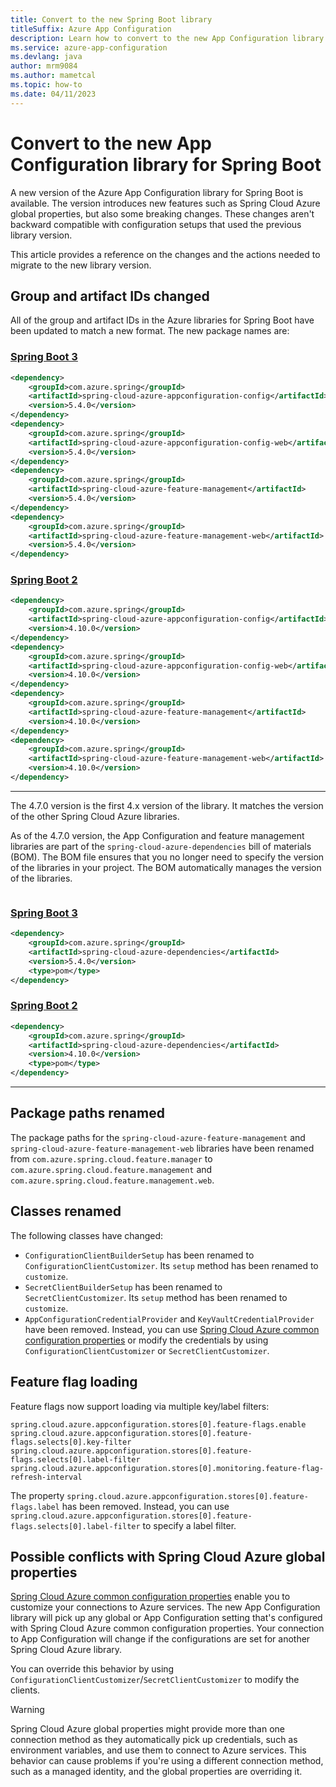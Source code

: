 ```yaml
---
title: Convert to the new Spring Boot library
titleSuffix: Azure App Configuration
description: Learn how to convert to the new App Configuration library for Spring Boot from the previous version.
ms.service: azure-app-configuration
ms.devlang: java
author: mrm9084
ms.author: mametcal
ms.topic: how-to
ms.date: 04/11/2023
---
```


# Convert to the new App Configuration library for Spring Boot

A new version of the Azure App Configuration library for Spring Boot is available. The version introduces new features such as Spring Cloud Azure global properties, but also some breaking changes. These changes aren't backward compatible with configuration setups that used the previous library version.

This article provides a reference on the changes and the actions needed to migrate to the new library version.

## Group and artifact IDs changed

All of the group and artifact IDs in the Azure libraries for Spring Boot have been updated to match a new format. The new package names are:

### [Spring Boot 3](#tab/spring-boot-3)

```xml
<dependency>
    <groupId>com.azure.spring</groupId>
    <artifactId>spring-cloud-azure-appconfiguration-config</artifactId>
    <version>5.4.0</version>
</dependency>
<dependency>
    <groupId>com.azure.spring</groupId>
    <artifactId>spring-cloud-azure-appconfiguration-config-web</artifactId>
    <version>5.4.0</version>
</dependency>
<dependency>
    <groupId>com.azure.spring</groupId>
    <artifactId>spring-cloud-azure-feature-management</artifactId>
    <version>5.4.0</version>
</dependency>
<dependency>
    <groupId>com.azure.spring</groupId>
    <artifactId>spring-cloud-azure-feature-management-web</artifactId>
    <version>5.4.0</version>
</dependency>
```

### [Spring Boot 2](#tab/spring-boot-2)

```xml
<dependency>
    <groupId>com.azure.spring</groupId>
    <artifactId>spring-cloud-azure-appconfiguration-config</artifactId>
    <version>4.10.0</version>
</dependency>
<dependency>
    <groupId>com.azure.spring</groupId>
    <artifactId>spring-cloud-azure-appconfiguration-config-web</artifactId>
    <version>4.10.0</version>
</dependency>
<dependency>
    <groupId>com.azure.spring</groupId>
    <artifactId>spring-cloud-azure-feature-management</artifactId>
    <version>4.10.0</version>
</dependency>
<dependency>
    <groupId>com.azure.spring</groupId>
    <artifactId>spring-cloud-azure-feature-management-web</artifactId>
    <version>4.10.0</version>
</dependency>
```

---


The 4.7.0 version is the first 4.x version of the library. It matches the version of the other Spring Cloud Azure libraries.

As of the 4.7.0 version, the App Configuration and feature management libraries are part of the `spring-cloud-azure-dependencies` bill of materials (BOM). The BOM file ensures that you no longer need to specify the version of the libraries in your project. The BOM automatically manages the version of the libraries.

```xml

```

### [Spring Boot 3](#tab/spring-boot-3)

```xml
<dependency>
    <groupId>com.azure.spring</groupId>
    <artifactId>spring-cloud-azure-dependencies</artifactId>
    <version>5.4.0</version>
    <type>pom</type>
</dependency>
```

### [Spring Boot 2](#tab/spring-boot-2)

```xml
<dependency>
    <groupId>com.azure.spring</groupId>
    <artifactId>spring-cloud-azure-dependencies</artifactId>
    <version>4.10.0</version>
    <type>pom</type>
</dependency>
```

---

## Package paths renamed

The package paths for the `spring-cloud-azure-feature-management` and `spring-cloud-azure-feature-management-web` libraries have been renamed from `com.azure.spring.cloud.feature.manager` to `com.azure.spring.cloud.feature.management` and `com.azure.spring.cloud.feature.management.web`.

## Classes renamed

The following classes have changed:

* `ConfigurationClientBuilderSetup` has been renamed to `ConfigurationClientCustomizer`. Its `setup` method has been renamed to `customize`.
* `SecretClientBuilderSetup` has been renamed to `SecretClientCustomizer`. Its `setup` method has been renamed to `customize`.
* `AppConfigurationCredentialProvider` and `KeyVaultCredentialProvider` have been removed. Instead, you can use [Spring Cloud Azure common configuration properties](/azure/developer/java/spring-framework/configuration) or modify the credentials by using `ConfigurationClientCustomizer` or `SecretClientCustomizer`.

## Feature flag loading

Feature flags now support loading via multiple key/label filters:

```properties
spring.cloud.azure.appconfiguration.stores[0].feature-flags.enable
spring.cloud.azure.appconfiguration.stores[0].feature-flags.selects[0].key-filter
spring.cloud.azure.appconfiguration.stores[0].feature-flags.selects[0].label-filter
spring.cloud.azure.appconfiguration.stores[0].monitoring.feature-flag-refresh-interval
```

The property `spring.cloud.azure.appconfiguration.stores[0].feature-flags.label` has been removed. Instead, you can use `spring.cloud.azure.appconfiguration.stores[0].feature-flags.selects[0].label-filter` to specify a label filter.

## Possible conflicts with Spring Cloud Azure global properties

[Spring Cloud Azure common configuration properties](/azure/developer/java/spring-framework/configuration) enable you to customize your connections to Azure services. The new App Configuration library will pick up any global or App Configuration setting that's configured with Spring Cloud Azure common configuration properties. Your connection to App Configuration will change if the configurations are set for another Spring Cloud Azure library.

You can override this behavior by using `ConfigurationClientCustomizer`/`SecretClientCustomizer` to modify the clients.

> [!WARNING]
> Spring Cloud Azure global properties might provide more than one connection method as they automatically pick up credentials, such as environment variables, and use them to connect to Azure services. This behavior can cause problems if you're using a different connection method, such as a managed identity, and the global properties are overriding it.
